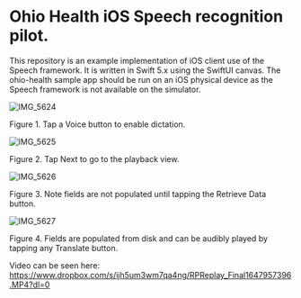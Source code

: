 # Ohio Health iOS Speech recognition pilot.

This repository is an example implementation of iOS client use of the Speech framework. It is written in Swift 5.x using the SwiftUI canvas.
The ohio-health sample app should be run on an iOS physical device as the Speech framework is not available on the simulator.

![IMG_5624](https://user-images.githubusercontent.com/2362373/159340307-be6c41a9-fc83-4b9f-97dc-f3c05bc8448c.PNG)

Figure 1.  Tap a Voice button to enable dictation.



![IMG_5625](https://user-images.githubusercontent.com/2362373/159340435-0d763db1-8181-40c6-b95b-8e829be0530f.PNG)

Figure 2. Tap Next to go to the playback view.



![IMG_5626](https://user-images.githubusercontent.com/2362373/159340554-727c6ed0-1903-486e-be99-ebf4cc7ab046.PNG)

Figure 3. Note fields are not populated until tapping the Retrieve Data button.



![IMG_5627](https://user-images.githubusercontent.com/2362373/159340635-1e11925f-ff02-4ad4-8e2a-93561c960e6a.PNG)

Figure 4.  Fields are populated from disk and can be audibly played by tapping any Translate button.


Video can be seen here:
https://www.dropbox.com/s/ijh5um3wm7qa4ng/RPReplay_Final1647957396.MP4?dl=0
